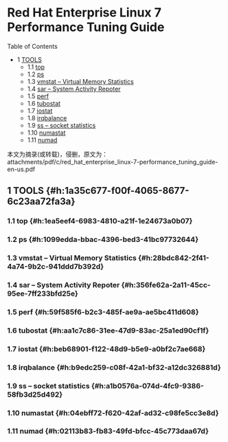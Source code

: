 # Red Hat Enterprise Linux 7 Performance Tuning Guide


<div class="ox-hugo-toc toc has-section-numbers">

<div class="heading">Table of Contents</div>

- <span class="section-num">1</span> [TOOLS](#h:1a35c677-f00f-4065-8677-6c23aa72fa3a)
    - <span class="section-num">1.1</span> [top](#h:1ea5eef4-6983-4810-a21f-1e24673a0b07)
    - <span class="section-num">1.2</span> [ps](#h:1099edda-bbac-4396-bed3-41bc97732644)
    - <span class="section-num">1.3</span> [vmstat &#x2013; Virtual Memory Statistics](#h:28bdc842-2f41-4a74-9b2c-941ddd7b392d)
    - <span class="section-num">1.4</span> [sar &#x2013; System Activity Repoter](#h:356fe62a-2a11-45cc-95ee-7ff233bfd25e)
    - <span class="section-num">1.5</span> [perf](#h:59f585f6-b2c3-485f-ae9a-ae5bc411d608)
    - <span class="section-num">1.6</span> [tubostat](#h:aa1c7c86-31ee-47d9-83ac-25a1ed90cf1f)
    - <span class="section-num">1.7</span> [iostat](#h:beb68901-f122-48d9-b5e9-a0bf2c7ae668)
    - <span class="section-num">1.8</span> [irqbalance](#h:b9edc259-c08f-42a1-bf32-a12dc326881d)
    - <span class="section-num">1.9</span> [ss  &#x2013; socket statistics](#h:a1b0576a-074d-4fc9-9386-58fb3d25d492)
    - <span class="section-num">1.10</span> [numastat](#h:04ebff72-f620-42af-ad32-c98fe5cc3e8d)
    - <span class="section-num">1.11</span> [numad](#h:02113b83-fb83-49fd-bfcc-45c773daa67d)

</div>
<!--endtoc-->


本文为摘录(或转载)，侵删，原文为： attachments/pdf/c/red_hat_enterprise_linux-7-performance_tuning_guide-en-us.pdf



## <span class="section-num">1</span> TOOLS {#h:1a35c677-f00f-4065-8677-6c23aa72fa3a}


### <span class="section-num">1.1</span> top {#h:1ea5eef4-6983-4810-a21f-1e24673a0b07}


### <span class="section-num">1.2</span> ps {#h:1099edda-bbac-4396-bed3-41bc97732644}


### <span class="section-num">1.3</span> vmstat &#x2013; Virtual Memory Statistics {#h:28bdc842-2f41-4a74-9b2c-941ddd7b392d}


### <span class="section-num">1.4</span> sar &#x2013; System Activity Repoter {#h:356fe62a-2a11-45cc-95ee-7ff233bfd25e}


### <span class="section-num">1.5</span> perf {#h:59f585f6-b2c3-485f-ae9a-ae5bc411d608}


### <span class="section-num">1.6</span> tubostat {#h:aa1c7c86-31ee-47d9-83ac-25a1ed90cf1f}


### <span class="section-num">1.7</span> iostat {#h:beb68901-f122-48d9-b5e9-a0bf2c7ae668}


### <span class="section-num">1.8</span> irqbalance {#h:b9edc259-c08f-42a1-bf32-a12dc326881d}


### <span class="section-num">1.9</span> ss  &#x2013; socket statistics {#h:a1b0576a-074d-4fc9-9386-58fb3d25d492}


### <span class="section-num">1.10</span> numastat {#h:04ebff72-f620-42af-ad32-c98fe5cc3e8d}


### <span class="section-num">1.11</span> numad {#h:02113b83-fb83-49fd-bfcc-45c773daa67d}

